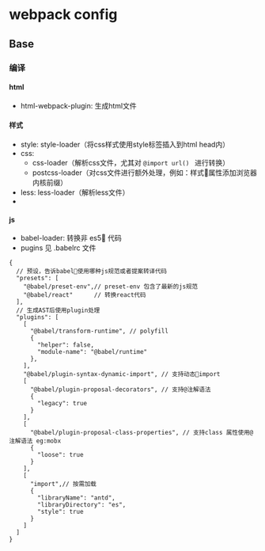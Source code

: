 # webpack config


## Base
### 编译
#### html

- html-webpack-plugin: 生成html文件

#### 样式
- style: style-loader（将css样式使用style标签插入到html head内）
- css: 
  - css-loader（解析css文件，尤其对 ```@import url() ``` 进行转换）  
  - postcss-loader（对css文件进行额外处理，例如：样式属性添加浏览器内核前缀）
- less: less-loader（解析less文件）
- 

#### js
- babel-loader: 转换非 es5 代码  
- pugins 见 .babelrc 文件
```
{
  // 预设，告诉babel使用哪种js规范或者提案转译代码
  "presets": [
    "@babel/preset-env",// preset-env 包含了最新的js规范
    "@babel/react"      // 转换react代码
  ],
  // 生成AST后使用plugin处理
  "plugins": [
    [
      "@babel/transform-runtime", // polyfill
      {
        "helper": false,
        "module-name": "@babel/runtime"
      },
    ],
    "@babel/plugin-syntax-dynamic-import", // 支持动态import
    [
      "@babel/plugin-proposal-decorators", // 支持@注解语法
      {
        "legacy": true
      }
    ],
    [
      "@babel/plugin-proposal-class-properties", // 支持class 属性使用@注解语法 eg:mobx
      {
        "loose": true
      }
    ],
    [
      "import",// 按需加载
      {
        "libraryName": "antd",
        "libraryDirectory": "es",
        "style": true
      }
    ]
  ]
}
```